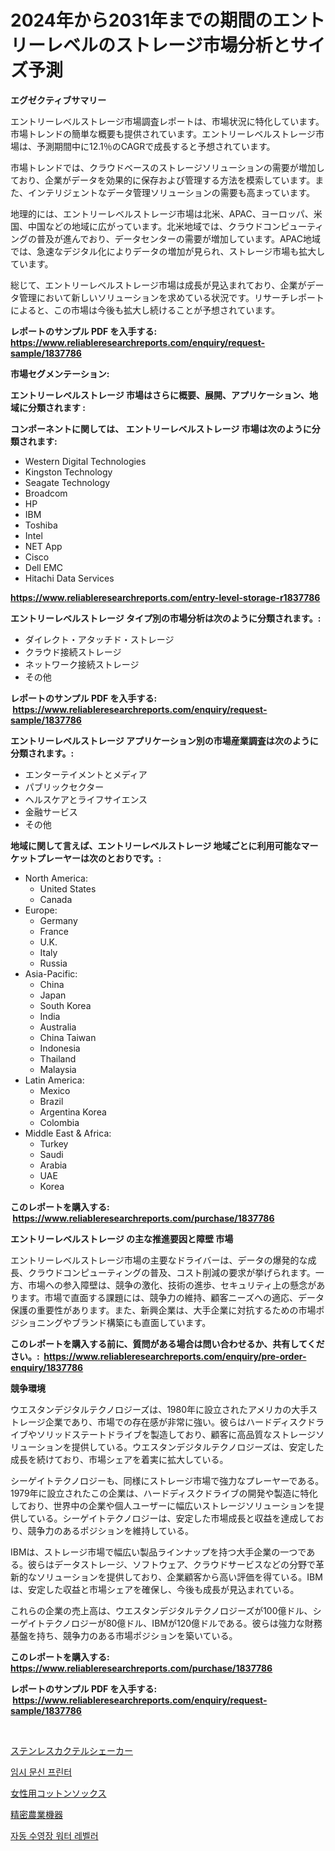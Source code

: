 <p><h1>2024年から2031年までの期間のエントリーレベルのストレージ市場分析とサイズ予測</h1></p><p><strong>エグゼクティブサマリー</strong></p>
<p><p>エントリーレベルストレージ市場調査レポートは、市場状況に特化しています。市場トレンドの簡単な概要も提供されています。エントリーレベルストレージ市場は、予測期間中に12.1％のCAGRで成長すると予想されています。</p><p>市場トレンドでは、クラウドベースのストレージソリューションの需要が増加しており、企業がデータを効果的に保存および管理する方法を模索しています。また、インテリジェントなデータ管理ソリューションの需要も高まっています。</p><p>地理的には、エントリーレベルストレージ市場は北米、APAC、ヨーロッパ、米国、中国などの地域に広がっています。北米地域では、クラウドコンピューティングの普及が進んでおり、データセンターの需要が増加しています。APAC地域では、急速なデジタル化によりデータの増加が見られ、ストレージ市場も拡大しています。</p><p>総じて、エントリーレベルストレージ市場は成長が見込まれており、企業がデータ管理において新しいソリューションを求めている状況です。リサーチレポートによると、この市場は今後も拡大し続けることが予想されています。</p></p>
<p><strong>レポートのサンプル PDF を入手する: <a href="https://www.reliableresearchreports.com/enquiry/request-sample/1837786">https://www.reliableresearchreports.com/enquiry/request-sample/1837786</a></strong></p>
<p><strong>市場セグメンテーション:</strong></p>
<p><strong> エントリーレベルストレージ 市場はさらに概要、展開、アプリケーション、地域に分類されます :</strong></p>
<p><strong>コンポーネントに関しては、 エントリーレベルストレージ 市場は次のように分類されます: &nbsp;</strong></p>
<p><ul><li>Western Digital Technologies</li><li>Kingston Technology</li><li>Seagate Technology</li><li>Broadcom</li><li>HP</li><li>IBM</li><li>Toshiba</li><li>Intel</li><li>NET App</li><li>Cisco</li><li>Dell EMC</li><li>Hitachi Data Services</li></ul></p>
<p><strong><a href="https://www.reliableresearchreports.com/entry-level-storage-r1837786">https://www.reliableresearchreports.com/entry-level-storage-r1837786</a></strong></p>
<p><strong> エントリーレベルストレージ タイプ別の市場分析は次のように分類されます。:</strong></p>
<p><ul><li>ダイレクト・アタッチド・ストレージ</li><li>クラウド接続ストレージ</li><li>ネットワーク接続ストレージ</li><li>その他</li></ul></p>
<p><strong>レポートのサンプル PDF を入手する: &nbsp;<a href="https://www.reliableresearchreports.com/enquiry/request-sample/1837786">https://www.reliableresearchreports.com/enquiry/request-sample/1837786</a></strong></p>
<p><strong> エントリーレベルストレージ アプリケーション別の市場産業調査は次のように分類されます。:</strong></p>
<p><ul><li>エンターテイメントとメディア</li><li>パブリックセクター</li><li>ヘルスケアとライフサイエンス</li><li>金融サービス</li><li>その他</li></ul></p>
<p><strong>地域に関して言えば、エントリーレベルストレージ 地域ごとに利用可能なマーケットプレーヤーは次のとおりです。:</strong></p>
<p><ul>
    <li>
        North America:
        <ul>
            <li>United States</li>
            <li>Canada</li>
        </ul>
    </li>
    <li>
        Europe:
        <ul>
            <li>Germany</li>
            <li>France</li>
            <li>U.K.</li>
            <li>Italy</li>
            <li>Russia</li>
        </ul>
    </li>
    <li>
        Asia-Pacific:
        <ul>
            <li>China</li>
            <li>Japan</li>
            <li>South Korea</li>
            <li>India</li>
            <li>Australia</li>
            <li>China Taiwan</li>
            <li>Indonesia</li>
            <li>Thailand</li>
            <li>Malaysia</li>
        </ul>
    </li>
    <li>
        Latin America:
        <ul>
            <li>Mexico</li>
            <li>Brazil</li>
            <li>Argentina Korea</li>
            <li>Colombia</li>
        </ul>
    </li>
    <li>
        Middle East & Africa:
        <ul>
            <li>Turkey</li>
            <li>Saudi</li>
            <li>Arabia</li>
            <li>UAE</li>
            <li>Korea</li>
        </ul>
    </li>
    </ul></p>
<p><strong>このレポートを購入する: &nbsp;<a href="https://www.reliableresearchreports.com/purchase/1837786">https://www.reliableresearchreports.com/purchase/1837786</a></strong></p>
<p><strong>エントリーレベルストレージ の主な推進要因と障壁 市場</strong></p>
<p><p>エントリーレベルストレージ市場の主要なドライバーは、データの爆発的な成長、クラウドコンピューティングの普及、コスト削減の要求が挙げられます。一方、市場への参入障壁は、競争の激化、技術の進歩、セキュリティ上の懸念があります。市場で直面する課題には、競争力の維持、顧客ニーズへの適応、データ保護の重要性があります。また、新興企業は、大手企業に対抗するための市場ポジショニングやブランド構築にも直面しています。</p></p>
<p><strong>このレポートを購入する前に、質問がある場合は問い合わせるか、共有してください。:&nbsp; <a href="https://www.reliableresearchreports.com/enquiry/pre-order-enquiry/1837786">https://www.reliableresearchreports.com/enquiry/pre-order-enquiry/1837786</a></strong></p>
<p><strong>競争環境</strong></p>
<p><p>ウエスタンデジタルテクノロジーズは、1980年に設立されたアメリカの大手ストレージ企業であり、市場での存在感が非常に強い。彼らはハードディスクドライブやソリッドステートドライブを製造しており、顧客に高品質なストレージソリューションを提供している。ウエスタンデジタルテクノロジーズは、安定した成長を続けており、市場シェアを着実に拡大している。</p><p>シーゲイトテクノロジーも、同様にストレージ市場で強力なプレーヤーである。1979年に設立されたこの企業は、ハードディスクドライブの開発や製造に特化しており、世界中の企業や個人ユーザーに幅広いストレージソリューションを提供している。シーゲイトテクノロジーは、安定した市場成長と収益を達成しており、競争力のあるポジションを維持している。</p><p>IBMは、ストレージ市場で幅広い製品ラインナップを持つ大手企業の一つである。彼らはデータストレージ、ソフトウェア、クラウドサービスなどの分野で革新的なソリューションを提供しており、企業顧客から高い評価を得ている。IBMは、安定した収益と市場シェアを確保し、今後も成長が見込まれている。</p><p>これらの企業の売上高は、ウエスタンデジタルテクノロジーズが100億ドル、シーゲイトテクノロジーが80億ドル、IBMが120億ドルである。彼らは強力な財務基盤を持ち、競争力のある市場ポジションを築いている。</p></p>
<p><strong>このレポートを購入する: &nbsp; <a href="https://www.reliableresearchreports.com/purchase/1837786">https://www.reliableresearchreports.com/purchase/1837786</a></strong></p>
<p><strong>レポートのサンプル PDF を入手する: &nbsp;<a href="https://www.reliableresearchreports.com/enquiry/request-sample/1837786">https://www.reliableresearchreports.com/enquiry/request-sample/1837786</a></strong><strong></strong></p>
<p>&nbsp;</p>
<p><p><a href="https://medium.com/@evans21bill/%E3%82%B9%E3%83%86%E3%83%B3%E3%83%AC%E3%82%B9%E8%A3%BD%E3%82%AB%E3%82%AF%E3%83%86%E3%83%AB%E3%82%B7%E3%82%A7%E3%83%BC%E3%82%AB%E3%83%BC%E5%B8%82%E5%A0%B4%E3%81%AF-%E5%B8%82%E5%A0%B4%E3%82%B7%E3%82%A7%E3%82%A2-%E5%B8%82%E5%A0%B4%E3%83%88%E3%83%AC%E3%83%B3%E3%83%89-%E5%B8%82%E5%A0%B4%E6%88%90%E9%95%B7%E3%81%AB%E9%96%A2%E3%81%99%E3%82%8B%E6%83%85%E5%A0%B1%E3%82%92%E6%8F%90%E4%BE%9B%E3%81%97%E3%81%BE%E3%81%99-ecc38f811647">ステンレスカクテルシェーカー</a></p><p><a href="https://medium.com/@ieremiapadurariu20221/%EC%9E%84%EC%8B%9C-%ED%83%80%ED%88%AC-%ED%94%84%EB%A6%B0%ED%84%B0-%EC%8B%9C%EC%9E%A5-%EC%9D%B8%EC%82%AC%EC%9D%B4%ED%8A%B8-%EC%8B%9C%EC%9E%A5-%EB%8F%99%ED%96%A5-%EC%84%B1%EC%9E%A5-2024-2031%EB%85%84%EA%B9%8C%EC%A7%80-%EC%98%88%EC%B8%A1%EB%90%9C-%EA%B2%83-6175326f7a4c">임시 문신 프린터</a></p><p><a href="https://github.com/JacksonWiza1924/Market-Research-Report-List-1/blob/main/329067021145.md">女性用コットンソックス</a></p><p><a href="https://medium.com/@coraltrout1923/%E7%B2%BE%E5%AF%86%E8%BE%B2%E6%A5%AD%E6%A9%9F%E5%99%A8%E5%B8%82%E5%A0%B4%E5%88%86%E6%9E%90-%E3%81%9D%E3%81%AEcagr-%E5%B8%82%E5%A0%B4%E3%82%BB%E3%82%B0%E3%83%A1%E3%83%B3%E3%83%86%E3%83%BC%E3%82%B7%E3%83%A7%E3%83%B3-%E3%81%8A%E3%82%88%E3%81%B3%E3%82%B0%E3%83%AD%E3%83%BC%E3%83%90%E3%83%AB%E7%94%A3%E6%A5%AD%E6%A6%82%E8%A6%81-9789f4f1b02c">精密農業機器</a></p><p><a href="https://medium.com/@abelusikowski95672023/%EC%9E%90%EB%8F%99-%EC%88%98%EC%98%81%EC%9E%A5-%EC%88%98%EC%9C%84-%EC%A1%B0%EC%A0%88%EA%B8%B0-%EC%8B%9C%EC%9E%A5-%EB%8F%99%ED%96%A5%EA%B3%BC-%EC%8B%9C%EC%9E%A5-%EB%B6%84%EC%84%9D%EC%9D%80-2024-2031%EB%85%84%EC%9D%84-%EB%8C%80%EC%83%81%EC%9C%BC%EB%A1%9C-%EC%98%88%EC%B8%A1%EB%90%A9%EB%8B%88%EB%8B%A4-fed8bc4bb9a8">자동 수영장 워터 레벨러</a></p></p>